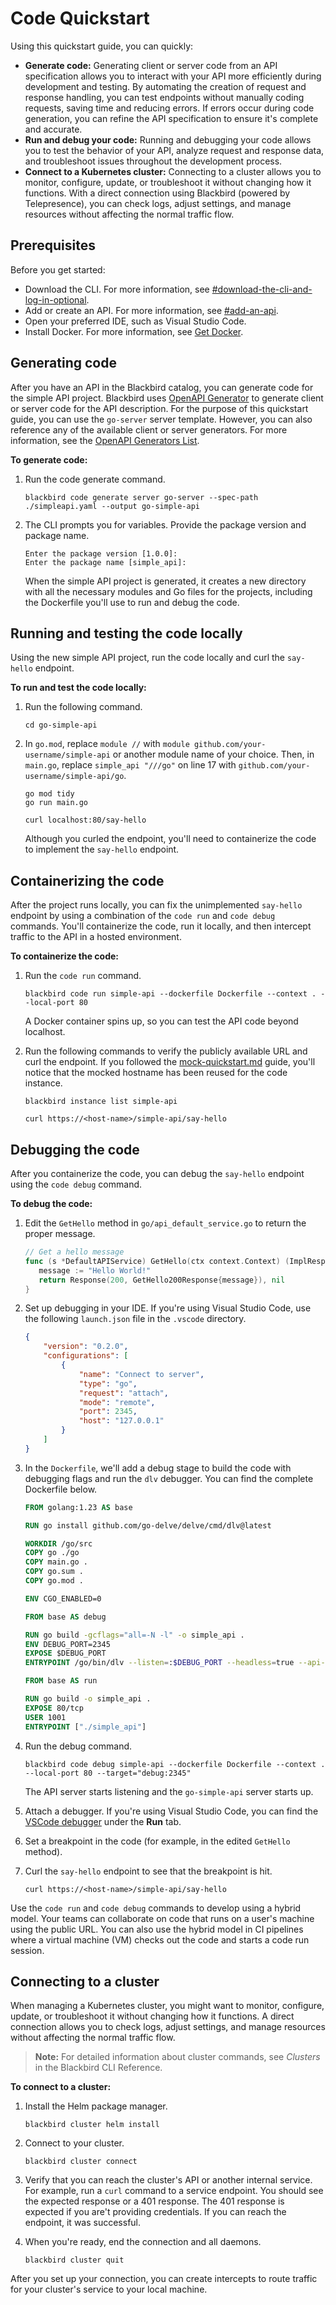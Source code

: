 # Code Quickstart

Using this quickstart guide, you can quickly:

* **Generate code:** Generating client or server code from an API specification allows you to interact with your API more efficiently during development and testing. By automating the creation of request and response handling, you can test endpoints without manually coding requests, saving time and reducing errors. If errors occur during code generation, you can refine the API specification to ensure it's complete and accurate.
* **Run and debug your code:** Running and debugging your code allows you to test the behavior of your API, analyze request and response data, and troubleshoot issues throughout the development process.
* **Connect to a Kubernetes cluster:** Connecting to a cluster allows you to monitor, configure, update, or troubleshoot it without changing how it functions. With a direct connection using Blackbird (powered by Telepresence), you can check logs, adjust settings, and manage resources without affecting the normal traffic flow.

## Prerequisites

Before you get started:

* Download the CLI. For more information, see [#download-the-cli-and-log-in-optional](./#download-the-cli-and-log-in-optional "mention").
* Add or create an API. For more information, see [#add-an-api](./#add-an-api "mention").
* Open your preferred IDE, such as Visual Studio Code.
* Install Docker. For more information, see [Get Docker](https://docs.docker.com/get-started/get-docker/).

## Generating code

After you have an API in the Blackbird catalog, you can generate code for the simple API project. Blackbird uses [OpenAPI Generator](https://openapi-generator.tech/) to generate client or server code for the API description. For the purpose of this quickstart guide, you can use the `go-server` server template. However, you can also reference any of the available client or server generators. For more information, see the [OpenAPI Generators List](https://openapi-generator.tech/docs/generators).

**To generate code:**

1.  Run the code generate command.

    ```shell
    blackbird code generate server go-server --spec-path ./simpleapi.yaml --output go-simple-api
    ```
2.  The CLI prompts you for variables. Provide the package version and package name.

    ```shell
    Enter the package version [1.0.0]:
    Enter the package name [simple_api]:
    ```

    When the simple API project is generated, it creates a new directory with all the necessary modules and Go files for the projects, including the Dockerfile you'll use to run and debug the code.

## Running and testing the code locally

Using the new simple API project, run the code locally and curl the `say-hello` endpoint.

**To run and test the code locally:**

1.  Run the following command.

    ```shell
    cd go-simple-api
    ```
2.  In `go.mod`, replace `module //` with `module github.com/your-username/simple-api` or another module name of your choice. Then, in `main.go`, replace `simple_api "///go"` on line 17 with `github.com/your-username/simple-api/go`.

    ```shell
    go mod tidy
    go run main.go

    curl localhost:80/say-hello
    ```

    Although you curled the endpoint, you'll need to containerize the code to implement the `say-hello` endpoint.

## Containerizing the code

After the project runs locally, you can fix the unimplemented `say-hello` endpoint by using a combination of the `code run` and `code debug` commands. You'll containerize the code, run it locally, and then intercept traffic to the API in a hosted environment.

**To containerize the code:**

1.  Run the `code run` command.

    ```shell
    blackbird code run simple-api --dockerfile Dockerfile --context . --local-port 80
    ```

    A Docker container spins up, so you can test the API code beyond localhost.
2.  Run the following commands to verify the publicly available URL and curl the endpoint. If you followed the [mock-quickstart.md](mock-quickstart.md "mention") guide, you'll notice that the mocked hostname has been reused for the code instance.

    ```shell
    blackbird instance list simple-api
    ```

    ```shell
    curl https://<host-name>/simple-api/say-hello
    ```

## Debugging the code

After you containerize the code, you can debug the `say-hello` endpoint using the `code debug` command.

**To debug the code:**

1.  Edit the `GetHello` method in `go/api_default_service.go` to return the proper message.

    ```go
    // Get a hello message
    func (s *DefaultAPIService) GetHello(ctx context.Context) (ImplResponse, error) {
       message := "Hello World!"
       return Response(200, GetHello200Response{message}), nil
    }
    ```
2.  Set up debugging in your IDE. If you're using Visual Studio Code, use the following `launch.json` file in the `.vscode` directory.

    ```json
    {
        "version": "0.2.0",
        "configurations": [
            {
                "name": "Connect to server",
                "type": "go",
                "request": "attach",
                "mode": "remote",
                "port": 2345,
                "host": "127.0.0.1"
            }
        ]
    }
    ```
3.  In the `Dockerfile`, we'll add a debug stage to build the code with debugging flags and run the `dlv` debugger. You can find the complete Dockerfile below.

    ```dockerfile
    FROM golang:1.23 AS base

    RUN go install github.com/go-delve/delve/cmd/dlv@latest

    WORKDIR /go/src
    COPY go ./go
    COPY main.go .
    COPY go.sum .
    COPY go.mod .

    ENV CGO_ENABLED=0

    FROM base AS debug

    RUN go build -gcflags="all=-N -l" -o simple_api .
    ENV DEBUG_PORT=2345
    EXPOSE $DEBUG_PORT
    ENTRYPOINT /go/bin/dlv --listen=:$DEBUG_PORT --headless=true --api-version=2 --accept-multiclient exec simple_api

    FROM base AS run

    RUN go build -o simple_api .
    EXPOSE 80/tcp
    USER 1001
    ENTRYPOINT ["./simple_api"]
    ```
4.  Run the debug command.

    ```shell
    blackbird code debug simple-api --dockerfile Dockerfile --context . --local-port 80 --target="debug:2345"
    ```

    The API server starts listening and the `go-simple-api` server starts up.
5. Attach a debugger. If you're using Visual Studio Code, you can find the [VSCode debugger](https://code.visualstudio.com/docs/editor/debugging) under the **Run** tab.
6. Set a breakpoint in the code (for example, in the edited `GetHello` method).
7.  Curl the `say-hello` endpoint to see that the breakpoint is hit.

    ```shell
    curl https://<host-name>/simple-api/say-hello
    ```

Use the `code run` and `code debug` commands to develop using a hybrid model. Your teams can collaborate on code that runs on a user's machine using the public URL. You can also use the hybrid model in CI pipelines where a virtual machine (VM) checks out the code and starts a code run session.

## Connecting to a cluster

When managing a Kubernetes cluster, you might want to monitor, configure, update, or troubleshoot it without changing how it functions. A direct connection allows you to check logs, adjust settings, and manage resources without affecting the normal traffic flow.

> **Note:** For detailed information about cluster commands, see _Clusters_ in the Blackbird CLI Reference.

**To connect to a cluster:**

1.  Install the Helm package manager.

    ```shell
    blackbird cluster helm install
    ```
2.  Connect to your cluster.

    ```shell
    blackbird cluster connect
    ```
3. Verify that you can reach the cluster's API or another internal service. For example, run a `curl` command to a service endpoint. You should see the expected response or a 401 response. The 401 response is expected if you are't providing credentials. If you can reach the endpoint, it was successful.
4.  When you're ready, end the connection and all daemons.

    ```shell
    blackbird cluster quit
    ```

After you set up your connection, you can create intercepts to route traffic for your cluster's service to your local machine.
